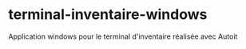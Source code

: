 # terminal-inventaire-windows
Application windows pour le terminal d'inventaire réalisée avec Autoit
